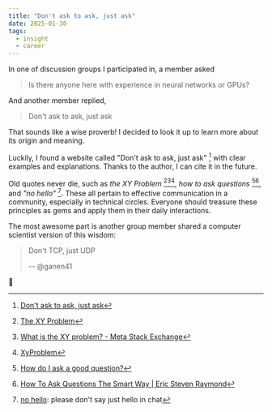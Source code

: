```yaml
---
title: "Don't ask to ask, just ask"
date: 2025-01-30
tags:
  - insight
  - career
---
```


In one of discussion groups I participated in, a member asked

> Is there anyone here with experience in neural networks or GPUs?

And another member replied,

> Don't ask to ask, just ask

That sounds like a wise proverb! I decided to look it up to learn more about its origin and meaning.

Luckily, I found a website called "Don't ask to ask, just ask" [^ask2ask] with clear examples and explanations. Thanks to the author, I can cite it in the future.

Old quotes never die, such as _the XY Problem_ [^xy-info][^xy-meta][^xy-wooledge], _how to ask questions_ [^how-sf][^how-esr], and _"no hello"_ [^nohello]. These all pertain to effective communication in a community, especially in technical circles. Everyone should treasure these principles as gems and apply them in their daily interactions.

The most awesome part is another group member shared a computer scientist version of this wisdom:

> Don't TCP, just UDP
>
> -- @ganen41

🤣

[^ask2ask]: [Don't ask to ask, just ask](https://dontasktoask.com/)
[^xy-info]: [The XY Problem](https://xyproblem.info/)
[^xy-meta]: [What is the XY problem? - Meta Stack Exchange](https://meta.stackexchange.com/questions/66377/what-is-the-xy-problem)
[^xy-wooledge]: [XyProblem](https://mywiki.wooledge.org/XyProblem)
[^nohello]: [no hello](https://nohello.net/en/): please don't say just hello in chat
[^how-sf]: [How do I ask a good question?](https://stackoverflow.com/help/how-to-ask)
[^how-esr]: [How To Ask Questions The Smart Way | Eric Steven Raymond](http://www.catb.org/esr/faqs/smart-questions.html)
